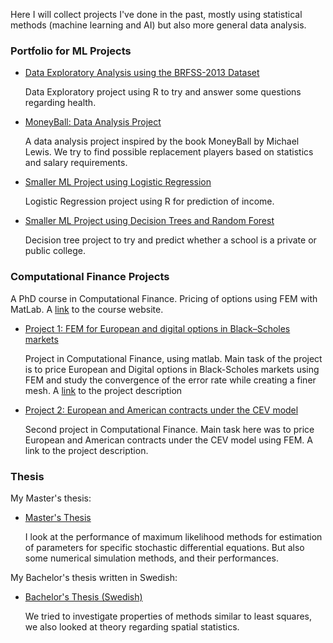 Here I will collect projects I've done in the past, mostly using statistical methods (machine learning and AI) but also more general data analysis.


### Portfolio for ML Projects

* [Data Exploratory Analysis using the BRFSS-2013 Dataset](http://rpubs.com/LightACandle/BRFSS2013)

     Data Exploratory project using R to try and answer some questions regarding health.
     
* [MoneyBall: Data Analysis Project](http://rpubs.com/LightACandle/MoneyBallproject)

     A data analysis project inspired by the book MoneyBall by Michael Lewis. We try to find possible replacement players based on statistics and salary requirements.

* [Smaller ML Project using Logistic Regression](http://rpubs.com/LightACandle/logisticregression)

     Logistic Regression project using R for prediction of income.

* [Smaller ML Project using Decision Trees and Random Forest](http://rpubs.com/LightACandle/logisticregression)

     Decision tree project to try and predict whether a school is a private or public college.

### Computational Finance Projects

A PhD course in Computational Finance. Pricing of options using FEM with MatLab. A [link](http://www.math.chalmers.se/~krikir/ComputationalFinance.html) to the course website.

  * [Project 1: FEM for European and digital options in Black–Scholes
markets](https://www.docdroid.net/gG6pJ2W/project1-mmf120.pdf)

      Project in Computational Finance, using matlab. Main task of the project is to price European and Digital options in Black-Scholes markets using FEM and study the convergence of the error rate while creating a finer mesh. A [link](http://www.math.chalmers.se/~krikir/projects/project1.pdf) to the project description 

  * [Project 2: European and American contracts under the CEV model](https://www.docdroid.net/l32FpvD/mmf120project2.pdf)
  
      Second project in Computational Finance. Main task here was to price European and American contracts under the CEV model using FEM. A link to the project description. 

### Thesis

My Master's thesis: 

  * [Master's Thesis](http://www.math.chalmers.se/~palbin/Christian_Kallgren.pdf)
  
      I look at the performance of maximum likelihood methods for estimation of parameters for specific stochastic differential equations. But also some numerical simulation methods, and their performances. 

My Bachelor's thesis written in Swedish:

  * [Bachelor's Thesis (Swedish)](https://www.docdroid.net/Rhl5nPw/rapport-mvex01-17-15.pdf)

      We tried to investigate properties of methods similar to least squares, we also looked at theory regarding spatial statistics.
      
        
